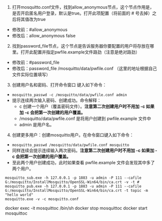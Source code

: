1. 打开mosquitto.conf文件，找到allow_anonymous节点，这个节点作用是，是否开启匿名用户登录，默认是true。打开此项配置（将前面的 # 号去掉）之后将其值改为true
- 修改前：#allow_anonymous
- 修改后：allow_anonymous false

2. 找到password_file节点，这个节点是告诉服务器你要配置的用户将存放在哪里。打开此配置并指定pwfile.example文件路劲（注意是绝对路劲）
- 修改前：#password_file
- 修改后：password_file /mosquitto/data/pwfile.conf （这里的地址根据自己文件实际位置填写）

3. 创建用户名和密码、打开命令窗口 键入如下命令：
- `mosquitto_passwd -c /mosquitto/data/pwfile.conf admin`
- 提示连续两次输入密码、创建成功。命令解释：
    - c 创建一个用户（覆盖密码文件）。**注意第二次创建用户时不用加 -c 如果加 -c 会把第一次创建的用户覆盖。**
    - /mosquitto/data/pwfile.conf 是将用户创建到 pwfile.example 文件中
    - admin 是用户名。

4. 创建更多用户：创建mosquitto用户。在命令窗口键入如下命令：
- `mosquitto_passwd /mosquitto/data/pwfile.conf mosquitto`
- 同样连续会提示连续输入两次密码。**注意第二次创建用户时不用加 -c 如果加 -c 会把第一次创建的用户覆盖。**
- 至此两个用户创建成功，此时如果查看 pwfile.example 文件会发现其中多了两个用户。

```
mosquitto_sub.exe -h 127.0.0.1 -p 1883 -u admin -P 111 --cafile G:/mosquitto/InstallMosquitto/OpenSSL-Win64/bin/ca.crt -v -t #
mosquitto_pub.exe -h 127.0.0.1 -p 1883 -u admin -P 111 --cafile G:/mosquitto/InstallMosquitto/OpenSSL-Win64/bin/ca.crt -t topic -m "hello world"
mosquitto.exe -v -c mosquitto.conf
```

<!-- https://blog.csdn.net/qq_22111417/article/details/84142509 -->


<!-- # docker -->
docker exec -it mosquittoc /bin/sh
docker stop mosquittoc
docker start mosquittoc
